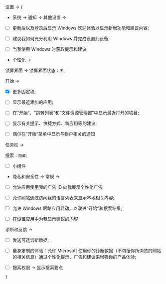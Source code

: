 设置 → `{`

* 系统 → 通知 → 其他设置 →

- [ ] 更新后以及登录后显示 Windows 欢迎体验以显示新增功能和建议内容;

- [ ] 建议我如何充分利用 Windows 并完成设置此设备;

- [ ] 当我使用 Windows 时获取提示和建议

* 个性化 →

锁屏界面 → 锁屏界面状态：`无`;

开始 →

- [x] 更多固定项;

- [ ] 显示最近添加的应用;

- [ ] 在“开始”、“跳转列表”和“文件资源管理器”中显示最近打开的项目;

- [ ] 显示有关提示、快捷方式、新应用等的建议;

- [ ] 偶尔在“开始”菜单中显示与帐户相关的通知

任务栏 →

搜索：`隐藏`;

- [ ] 小组件

* 隐私和安全性 → 常规 → 

- [ ] 允许应用使用我的广告 ID 向我展示个性化广告;

- [ ] 允许网站通过访问我的语言列表来显示本地相关内容;

- [ ] 允许 Windows 跟踪应用启动，以改进“开始”和搜索结果;

- [ ] 在设置应用中为我显示建议的内容

诊断和反馈 → 

- [ ] 发送可选诊断数据;

- [ ] 量身定制的体验：允许 Microsoft 使用你的诊断数据（不包括你所浏览的网站的相关信息）通过个性化提示、广告和建议来增强你的产品体验;

- [ ] 搜索权限 → 显示搜索要点

`}`